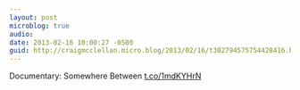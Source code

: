 ```yaml
---
layout: post
microblog: true
audio: 
date: 2013-02-16 10:00:27 -0500
guid: http://craigmcclellan.micro.blog/2013/02/16/t302794575754428416.html
---
```

Documentary: Somewhere Between [t.co/1mdKYHrN](http://t.co/1mdKYHrN)
